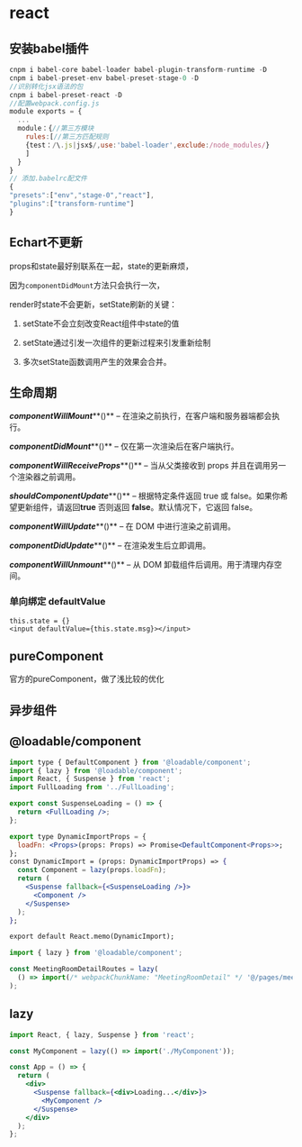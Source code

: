 
# react



## 安装babel插件

```jsx
cnpm i babel-core babel-loader babel-plugin-transform-runtime -D
cnpm i babel-preset-env babel-preset-stage-0 -D
//识别转化jsx语法的包
cnpm i babel-preset-react -D
//配置webpack.config.js
module exports = {
  ...
  module：{//第三方模块
    rules:[//第三方匹配规则
    {test：/\.js|jsx$/,use:'babel-loader',exclude:/node_modules/}
    ]
  }
}
// 添加.babelrc配文件
{
"presets":["env","stage-0","react"],
"plugins":["transform-runtime"]
}
```

## Echart不更新

props和state最好别联系在一起，state的更新麻烦，

因为`componentDidMount`方法只会执行一次，

render时state不会更新，setState刷新的关键：

1. setState不会立刻改变React组件中state的值

2. setState通过引发一次组件的更新过程来引发重新绘制

3. 多次setState函数调用产生的效果会合并。

   

## 生命周期

***componentWillMount*****()** – 在渲染之前执行，在客户端和服务器端都会执行。

***componentDidMount*****()** – 仅在第一次渲染后在客户端执行。

***componentWillReceiveProps*****()** – 当从父类接收到 props 并且在调用另一个渲染器之前调用。

***shouldComponentUpdate*****()** – 根据特定条件返回 true 或 false。如果你希望更新组件，请返回**true** 否则返回 **false**。默认情况下，它返回 false。

***componentWillUpdate*****()** – 在 DOM 中进行渲染之前调用。

***componentDidUpdate*****()** – 在渲染发生后立即调用。

***componentWillUnmount*****()** – 从 DOM 卸载组件后调用。用于清理内存空间。

### 

### 单向绑定 defaultValue

```
this.state = {}
<input defaultValue={this.state.msg}></input>
```

## pureComponent

官方的pureComponent，做了浅比较的优化



## 异步组件

## @loadable/component

```jsx
import type { DefaultComponent } from '@loadable/component';
import { lazy } from '@loadable/component';
import React, { Suspense } from 'react';
import FullLoading from '../FullLoading';

export const SuspenseLoading = () => {
  return <FullLoading />;
};

export type DynamicImportProps = {
  loadFn: <Props>(props: Props) => Promise<DefaultComponent<Props>>;
};
const DynamicImport = (props: DynamicImportProps) => {
  const Component = lazy(props.loadFn);
  return (
    <Suspense fallback={<SuspenseLoading />}>
      <Component />
    </Suspense>
  );
};

export default React.memo(DynamicImport);
```

```jsx
import { lazy } from '@loadable/component';

const MeetingRoomDetailRoutes = lazy(
  () => import(/* webpackChunkName: "MeetingRoomDetail" */ '@/pages/meeting-room-detail')
);
```

## lazy

```jsx
import React, { lazy, Suspense } from 'react';

const MyComponent = lazy(() => import('./MyComponent'));

const App = () => {
  return (
    <div>
      <Suspense fallback={<div>Loading...</div>}>
        <MyComponent />
      </Suspense>
    </div>
  );
};
```